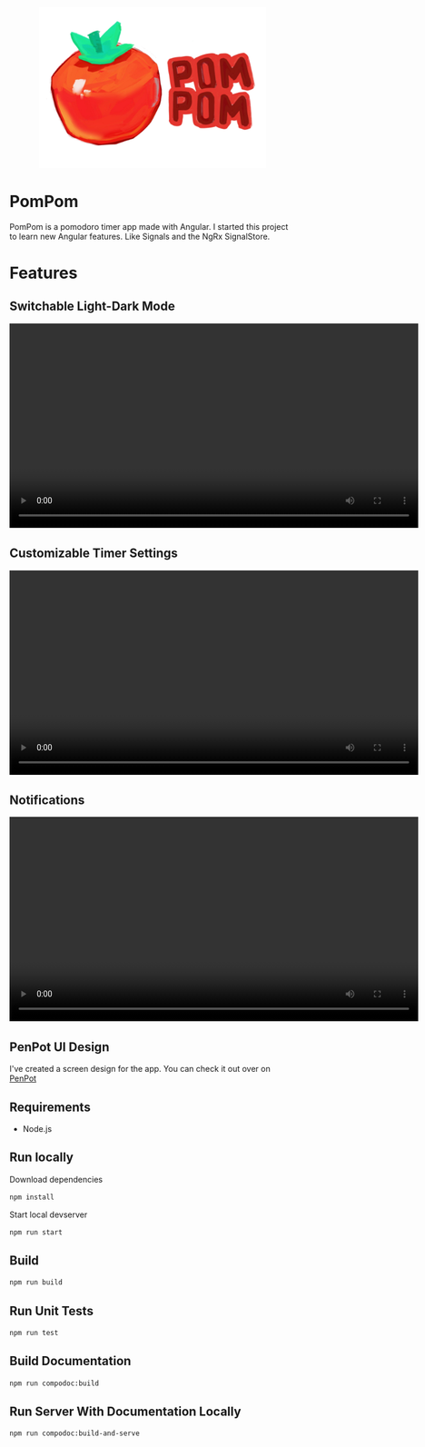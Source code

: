 <p align="center">
<img src="./docs/logo-transparent.png" width="400px">
</p>

# PomPom

PomPom is a pomodoro timer app made with Angular. I started this project to learn new Angular features. Like Signals and the NgRx SignalStore.

# Features

## Switchable Light-Dark Mode
<video width="720" controls>
  <source src="./docs/PomPomShowcase1.mp4" type="video/mp4">
</video>


## Customizable Timer Settings
<video  width="720" controls>
  <source src="./docs/PomPomShowcase2.mp4" type="video/mp4">
</video>


## Notifications
<video  width="720" controls>
  <source src="./docs/PomPomShowcase3.mp4" type="video/mp4">
</video>

## PenPot UI Design

I've created a screen design for the app. You can check it out over on [PenPot](https://design.penpot.app/#/view/61b3a512-985c-80ca-8004-39143e9e1abe?page-id=61b3a512-985c-80ca-8004-39143e9e1abf&section=interactions&index=0&share-id=761002ba-63cd-80f4-8004-4ebbd40af36b)

## Requirements

- Node.js

## Run locally

Download dependencies

```bash
npm install
```

Start local devserver

```bash
npm run start
```

## Build

```bash
npm run build
```

## Run Unit Tests

```bash
npm run test
```

## Build Documentation

```bash
npm run compodoc:build
```

## Run Server With Documentation Locally

```bash
npm run compodoc:build-and-serve
```
